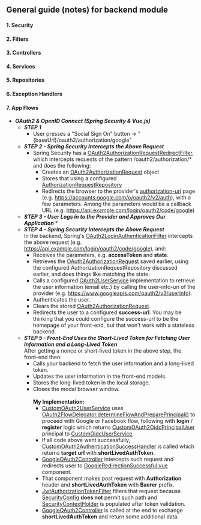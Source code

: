 ## General guide (notes) for backend module

#### 1. Security
#### 2. Filters
#### 3. Controllers
#### 4. Services
#### 5. Repositories
#### 6. Exception Handlers
#### 7. App Flows
* **_OAuth2 & OpenID Connect (Spring Security & Vue.js)_**
    * **_STEP 1_**
        * User presses a "Social Sign On" button -> "{baseUrl}/oauth2/authorization/google"
    * **_STEP 2 - Spring Security Intercepts the Above Request_**
        * Spring Security has a [OAuth2AuthorizationRequestRedirectFilter](), which intercepts requests of the pattern /oauth2/authorization/* and does the following:
            * Creates an  [OAuth2AuthorizationRequest]() object
            * Stores that using a configured [AuthorizationRequestRepository]()
            * Redirects the browser to the provider's [authorization-uri]() page (e.g. https://accounts.google.com/o/oauth2/v2/auth), with a few parameters. Among the parameters would be a callback URL (e.g. https://api.example.com/login/oauth2/code/google)
    * **_STEP 3 - User Logs in to the Provider and Approves Our Application_**
        * 
    * **_STEP 4 - Spring Security Intercepts the Above Request_**<br>
        In the backend, Spring's [OAuth2LoginAuthenticationFilter]() intercepts the above request (e.g. https://api.example.com/login/oauth2/code/google), and:
        * Receives the parameters, e.g. <b>accessToken</b> and <b>state</b>.
        * Retrieves the [OAuth2AuthorizationRequest]() saved earlier, using the configured AuthorizationRequestRepository discussed earlier, and does things like matching the state.
        * Calls a configured [OAuth2UserService]() implementation to retrieve the user information (email etc.) by calling the user-info-uri of the provider (e.g. https://www.googleapis.com/oauth2/v3/userinfo).
        * Authenticates the user.
        * Clears the stored [OAuth2AuthorizationRequest]().
        * Redirects the user to a configured <b>success-url</b>. You may be thinking that you could configure the success-url to be the homepage of your front-end, but that won’t work with a stateless backend.
    * **_STEP 5 - Front-End Uses the Short-Lived Token for Fetching User Information and a Long-Lived Token_**<br>
        After getting a nonce or short-lived token in the above step, the front-end then:
        * Calls your backend to fetch the user information and a long-lived token.
        * Updates the user information in the front-end models.
        * Stores the long-lived token in the local storage.
        * Closes the modal browser window.
        <br><br>
        **My Implementation:**
            * [CustomOAuth2UserService]() uses [OAuth2FlowDelegator.]()[determineFlowAndPreparePrincipal()]() to proceed with Google or Facebook flow, following with **login** / **register** logic which returns
            [CustomOAuth2OidcPrincipalUser]() principal to [CustomOidcUserService]().
            * If all code above went successfully, [CustomOAuth2AuthenticationSuccessHandler]() is called which returns **target url** with **shortLivedAuthToken**.
            * [GoogleOAuth2Controller]() intercepts such request and redirects user to [GoogleRedirectionSuccessful.vue]() component.
            * That component makes post request with **Authorization** header and **shortLivedAuthToken** with **Baerer** prefix.
            * [JwtAuthorizationTokenFilter]() filters that request because [SecurityConfig]() **does not** permit such path and [SecurityContextHolder]() is populated after token validation.
            * [GoogleOAuth2Controller]() is called at the end to exchange **shortLivedAuthToken** and return some additional data.
             
        
